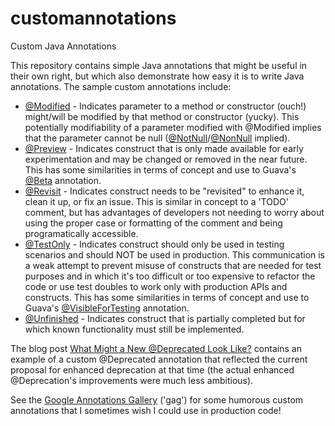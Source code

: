 # customannotations
Custom Java Annotations

This repository contains simple Java annotations that might be useful in their own right, but which also demonstrate how easy it is to write Java annotations. The sample custom annotations include:
* [@Modified](https://github.com/dustinmarx/customannotations/blob/master/dustin/examples/annotations/Modified.java) - Indicates parameter to a method or constructor (ouch!) might/will be modified by that method or constructor (yucky). This potentially modifiability of a parameter modified with @Modified implies that the parameter cannot be null ([@NotNull](https://www.jetbrains.com/help/idea/nullable-and-notnull-annotations.html)/[@NonNull](https://checkerframework.org/api/org/checkerframework/checker/nullness/qual/NonNull.html) implied).
* [@Preview](https://github.com/dustinmarx/customannotations/blob/master/dustin/examples/annotations/Preview.java) - Indicates construct that is only made available for early experimentation and may be changed or removed in the near future. This has some similarities in terms of concept and use to Guava's [@Beta](https://github.com/google/guava/blob/master/guava/src/com/google/common/annotations/Beta.java) annotation.
* [@Revisit](https://github.com/dustinmarx/customannotations/blob/master/dustin/examples/annotations/Revisit.java) - Indicates construct needs to be "revisited" to enhance it, clean it up, or fix an issue. This is similar in concept to a 'TODO' comment, but has advantages of developers not needing to worry about using the proper case or formatting of the comment and being programatically accessible.
* [@TestOnly](https://github.com/dustinmarx/customannotations/blob/master/dustin/examples/annotations/TestOnly.java) - Indicates construct should only be used in testing scenarios and should NOT be used in production. This communication is a weak attempt to prevent misuse of constructs that are needed for test purposes and in which it's too difficult or too expensive to refactor the code or use test doubles to work only with production APIs and constructs. This has some similarities in terms of concept and use to Guava's [@VisibleForTesting](https://github.com/google/guava/blob/master/guava/src/com/google/common/annotations/VisibleForTesting.java) annotation.
* [@Unfinished](https://github.com/dustinmarx/customannotations/blob/master/dustin/examples/annotations/Unfinished.java) - Indicates construct that is partially completed but for which known functionality must still be implemented.

The blog post [What Might a New @Deprecated Look Like?](https://marxsoftware.blogspot.com/2015/11/what-might-new-deprecated-look-like.html) contains an example of a custom @Deprecated annotation that reflected the current proposal for enhanced deprecation at that time (the actual enhanced @Deprecation's improvements were much less ambitious).

See the [Google Annotations Gallery](https://code.google.com/archive/p/gag/) ('gag') for some humorous custom annotations that I sometimes wish I could use in production code!
